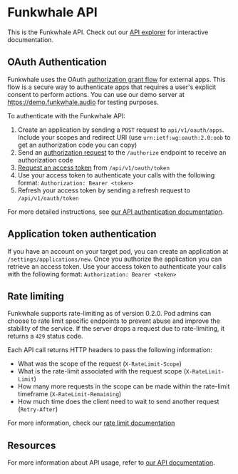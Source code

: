 # Funkwhale API

This is the Funkwhale API. Check out our [API explorer](https://docs.funkwhale.audio/swagger/) for interactive documentation.

## OAuth Authentication

Funkwhale uses the OAuth [authorization grant flow](https://tools.ietf.org/html/rfc6749#section-4.1) for external apps. This flow is a secure way to authenticate apps that requires a user's explicit consent to perform actions. You can use our demo server at <https://demo.funkwhale.audio> for testing purposes.

To authenticate with the Funkwhale API:

1. Create an application by sending a `POST` request to `api/v1/oauth/apps`. Include your scopes and redirect URI (use `urn:ietf:wg:oauth:2.0:oob`
   to get an authorization code you can copy)
2. Send an [authorization request](https://www.rfc-editor.org/rfc/rfc6749#section-4.1.2) to the `/authorize` endpoint to receive an authorization code
3. [Request an access token](https://www.rfc-editor.org/rfc/rfc6749#section-4.1.3) from `/api/v1/oauth/token`
4. Use your access token to authenticate your calls with the following format: `Authorization: Bearer <token>`
5. Refresh your access token by sending a refresh request to `/api/v1/oauth/token`

For more detailed instructions, see [our API authentication documentation](https://docs.funkwhale.audio/developer/api/authentication.html).

## Application token authentication

If you have an account on your target pod, you can create an application at `/settings/applications/new`. Once you authorize the application you can retrieve an access token. Use your access token to authenticate your calls with the following format: `Authorization: Bearer <token>`

## Rate limiting

Funkwhale supports rate-limiting as of version 0.2.0. Pod admins can choose to rate limit specific endpoints to prevent abuse and improve the stability of the service. If the server drops a request due to rate-limiting, it returns a `429` status code.

Each API call returns HTTP headers to pass the following information:

- What was the scope of the request (`X-RateLimit-Scope`)
- What is the rate-limit associated with the request scope (`X-RateLimit-Limit`)
- How many more requests in the scope can be made within the rate-limit timeframe (`X-RateLimit-Remaining`)
- How much time does the client need to wait to send another request (`Retry-After`)

For more information, check our [rate limit documentation](https://docs.funkwhale.audio/develop/administrator/configuration/env-file.html#api-configuration)

## Resources

For more information about API usage, refer to [our API documentation](https://docs.funkwhale.audio/developer/api/index.html).
